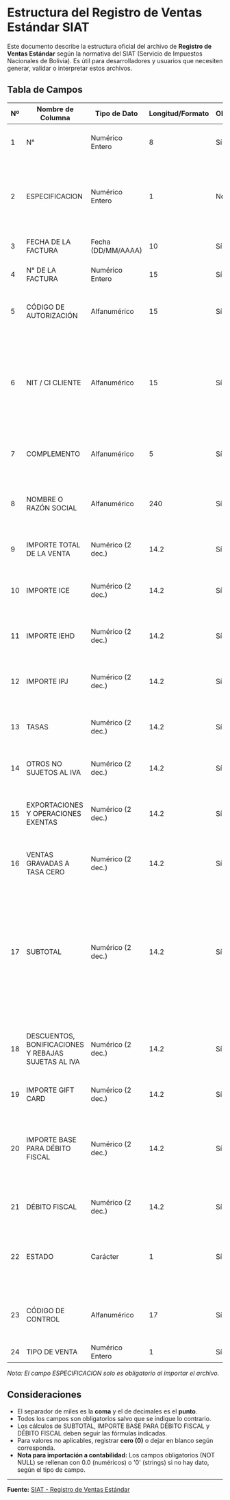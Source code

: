 # Estructura del Registro de Ventas Estándar SIAT

Este documento describe la estructura oficial del archivo de **Registro de Ventas Estándar** según la normativa del SIAT (Servicio de Impuestos Nacionales de Bolivia). Es útil para desarrolladores y usuarios que necesiten generar, validar o interpretar estos archivos.

## Tabla de Campos

| Nº | Nombre de Columna                                         | Tipo de Dato         | Longitud/Formato | Obligatorio | Descripción                                                                                                                                                                                                 |
|----|-----------------------------------------------------------|----------------------|------------------|-------------|-------------------------------------------------------------------------------------------------------------------------------------------------------------------------------------------------------------|
| 1  | N°                                                       | Numérico Entero      | 8                | Sí          | Número correlativo y secuencial del registro o fila.                                                                                                                                                        |
| 2  | ESPECIFICACION                                            | Numérico Entero      | 1                | No*         | Valor predeterminado “2”. Solo en importación del archivo debe estar en la segunda posición.                                                                         |
| 3  | FECHA DE LA FACTURA                                       | Fecha (DD/MM/AAAA)   | 10               | Sí          | Fecha de emisión de la factura o nota fiscal.                                                                                                                        |
| 4  | N° DE LA FACTURA                                          | Numérico Entero      | 15               | Sí          | Número de la factura o nota fiscal.                                                                                                                                   |
| 5  | CÓDIGO DE AUTORIZACIÓN                                    | Alfanumérico         | 15               | Sí          | Código de autorización de la factura o nota fiscal, distinto de cero.                                                                                                |
| 6  | NIT / CI CLIENTE                                          | Alfanumérico         | 15               | Sí          | NIT o documento de identidad del cliente. Usar 99001 (consulados), 99002 (control tributario), 99003 (ventas menores), o cero según corresponda.                     |
| 7  | COMPLEMENTO                                               | Alfanumérico         | 5                | Sí          | Complemento del documento de identidad. Si no existe, dejar en blanco.                                                                                               |
| 8  | NOMBRE O RAZÓN SOCIAL                                     | Alfanumérico         | 240              | Sí          | Nombre o razón social del cliente. Usar “Sin Nombre” o “S/N” si no existe información.                                                                               |
| 9  | IMPORTE TOTAL DE LA VENTA                                 | Numérico (2 dec.)    | 14.2             | Sí          | Importe total de la venta según factura, sin deducciones.                                                                                                            |
| 10 | IMPORTE ICE                                               | Numérico (2 dec.)    | 14.2             | Sí          | Importe correspondiente al ICE. Si no aplica, registrar cero.                                                                                                        |
| 11 | IMPORTE IEHD                                              | Numérico (2 dec.)    | 14.2             | Sí          | Importe correspondiente al IEHD. Si no aplica, registrar cero.                                                                                                       |
| 12 | IMPORTE IPJ                                               | Numérico (2 dec.)    | 14.2             | Sí          | Importe correspondiente al IPJ. Si no aplica, registrar cero.                                                                                                        |
| 13 | TASAS                                                     | Numérico (2 dec.)    | 14.2             | Sí          | Importe correspondiente a tasas. Si no aplica, registrar cero.                                                                                                       |
| 14 | OTROS NO SUJETOS AL IVA                                   | Numérico (2 dec.)    | 14.2             | Sí          | Otros conceptos no sujetos al IVA. Si no aplica, registrar cero.                                                                                                     |
| 15 | EXPORTACIONES Y OPERACIONES EXENTAS                       | Numérico (2 dec.)    | 14.2             | Sí          | Importe de exportaciones y operaciones exentas. Si no aplica, registrar cero.                                                                                        |
| 16 | VENTAS GRAVADAS A TASA CERO                               | Numérico (2 dec.)    | 14.2             | Sí          | Importe de ventas gravadas a tasa cero. Si no aplica, registrar cero.                                                                                                |
| 17 | SUBTOTAL                                                  | Numérico (2 dec.)    | 14.2             | Sí          | SUBTOTAL = IMPORTE TOTAL DE LA VENTA - IMPORTE ICE - IMPORTE IEHD - IMPORTE IPJ - TASAS - OTROS NO SUJETOS AL IVA - EXPORTACIONES Y OPERACIONES EXENTAS - VENTAS GRAVADAS A TASA CERO |
| 18 | DESCUENTOS, BONIFICACIONES Y REBAJAS SUJETAS AL IVA       | Numérico (2 dec.)    | 14.2             | Sí          | Importe de descuentos, bonificaciones y rebajas otorgadas. Si no aplica, registrar cero.                                                                             |
| 19 | IMPORTE GIFT CARD                                         | Numérico (2 dec.)    | 14.2             | Sí          | Importe de gift card. Si no aplica, registrar cero.                                                                                                                  |
| 20 | IMPORTE BASE PARA DÉBITO FISCAL                           | Numérico (2 dec.)    | 14.2             | Sí          | IMPORTE BASE PARA DÉBITO FISCAL = SUBTOTAL - DESCUENTOS, BONIFICACIONES Y REBAJAS - IMPORTE GIFT CARD                                                               |
| 21 | DÉBITO FISCAL                                             | Numérico (2 dec.)    | 14.2             | Sí          | DÉBITO FISCAL = IMPORTE BASE PARA DÉBITO FISCAL * 13%                                                                                                               |
| 22 | ESTADO                                                    | Carácter             | 1                | Sí          | Estado de la factura: A=Anulada, V=Válida, C=Contingencia, L=Libre consignación.                                                                                    |
| 23 | CÓDIGO DE CONTROL                                         | Alfanumérico         | 17               | Sí          | Código de control (hexadecimal, pares separados por guiones). Si no aplica, registrar cero.                                                                          |
| 24 | TIPO DE VENTA                                             | Numérico Entero      | 1                | Sí          | 0=Otros, 1=Gift Card.                                                                                                                                                |

*Nota: El campo ESPECIFICACION solo es obligatorio al importar el archivo.*

## Consideraciones
- El separador de miles es la **coma** y el de decimales es el **punto**.
- Todos los campos son obligatorios salvo que se indique lo contrario.
- Los cálculos de SUBTOTAL, IMPORTE BASE PARA DÉBITO FISCAL y DÉBITO FISCAL deben seguir las fórmulas indicadas.
- Para valores no aplicables, registrar **cero (0)** o dejar en blanco según corresponda.
- **Nota para importación a contabilidad:** Los campos obligatorios (NOT NULL) se rellenan con 0.0 (numéricos) o '0' (strings) si no hay dato, según el tipo de campo.

---

**Fuente:** [SIAT - Registro de Ventas Estándar](https://siatinfo.impuestos.gob.bo/index.php/registro-de-compras-y-ventas/registro-de-ventas/ventas-estandar)
